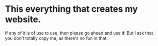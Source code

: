 # This everything that creates my website.
If any of it is of use to use, then please go ahead and use it! But I ask that you don't totally copy me, as there's no fun in that. 
